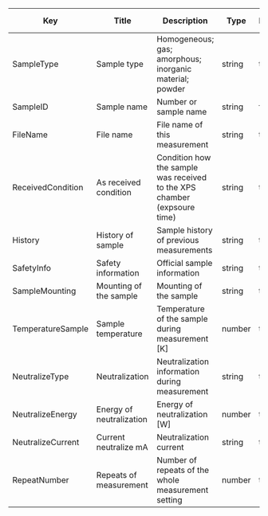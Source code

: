 |  Key                   | Title                  | Description                                               | Type    | Required | Default value |
| -------------------    | -----------------------| ----------------------------------------------------------| ------- | -------- | ------------- |
| SampleType | Sample type  | Homogeneous; gas; amorphous; inorganic material; powder | string | true |  | 
| SampleID | Sample name | Number or sample name | string | false |  | 
| FileName | File name | File name of this measurement | string | true |  | 
| ReceivedCondition | As received condition | Condition how the sample was received to the XPS chamber (expsoure time) | string | true |  | 
| History | History of sample | Sample history of previous measurements | string | true |  | 
| SafetyInfo | Safety information | Official sample information | string | true |  | 
| SampleMounting | Mounting of the sample | Mounting of the sample | string | true |  | 
| TemperatureSample | Sample temperature | Temperature of the sample during measurement [K] | number | true |  | 
| NeutralizeType | Neutralization | Neutralization information during measurement | string | true |  | 
| NeutralizeEnergy | Energy of neutralization | Energy of neutralization [W] | number | true |  | 
| NeutralizeCurrent | Current neutralize mA| Neutralization current | string | true |  | 
| RepeatNumber | Repeats of measurement | Number of repeats of the whole measurement setting | number | true |  | 
